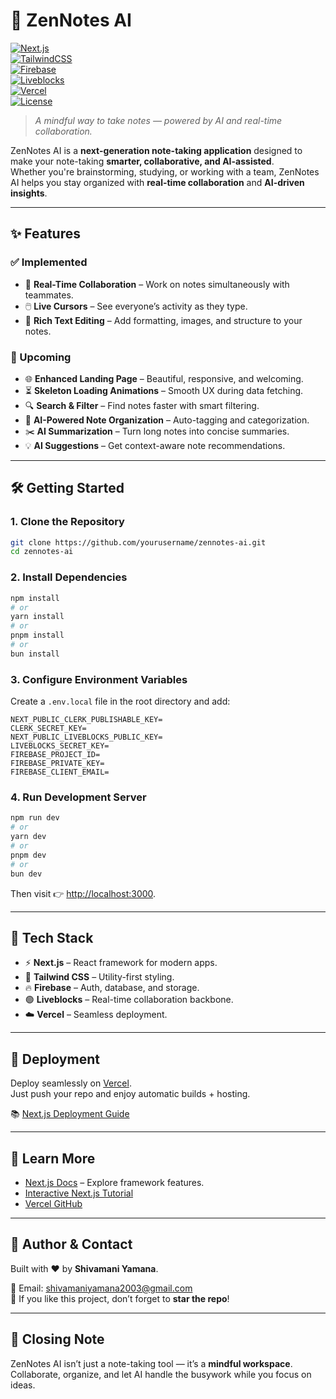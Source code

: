 # 🧘 ZenNotes AI  

[![Next.js](https://img.shields.io/badge/Next.js-000000?style=flat&logo=next.js)](https://nextjs.org/)  
[![TailwindCSS](https://img.shields.io/badge/TailwindCSS-38B2AC?style=flat&logo=tailwind-css&logoColor=white)](https://tailwindcss.com/)  
[![Firebase](https://img.shields.io/badge/Firebase-FFCA28?style=flat&logo=firebase&logoColor=black)](https://firebase.google.com/)  
[![Liveblocks](https://img.shields.io/badge/Liveblocks-5D2DFD?style=flat&logo=liveblocks&logoColor=white)](https://liveblocks.io/)  
[![Vercel](https://img.shields.io/badge/Deploy-Vercel-000000?style=flat&logo=vercel&logoColor=white)](https://vercel.com/)  
[![License](https://img.shields.io/badge/License-MIT-green.svg)](LICENSE)  

> *A mindful way to take notes — powered by AI and real-time collaboration.*  

ZenNotes AI is a **next-generation note-taking application** designed to make your note-taking **smarter, collaborative, and AI-assisted**.  
Whether you're brainstorming, studying, or working with a team, ZenNotes AI helps you stay organized with **real-time collaboration** and **AI-driven insights**.  

---

## ✨ Features  

### ✅ Implemented  
- 🔗 **Real-Time Collaboration** – Work on notes simultaneously with teammates.  
- 🖱️ **Live Cursors** – See everyone’s activity as they type.  
- 📝 **Rich Text Editing** – Add formatting, images, and structure to your notes.  

### 🚧 Upcoming  
- 🌐 **Enhanced Landing Page** – Beautiful, responsive, and welcoming.  
- ⏳ **Skeleton Loading Animations** – Smooth UX during data fetching.  
- 🔍 **Search & Filter** – Find notes faster with smart filtering.  
- 🤖 **AI-Powered Note Organization** – Auto-tagging and categorization.  
- ✂️ **AI Summarization** – Turn long notes into concise summaries.  
- 💡 **AI Suggestions** – Get context-aware note recommendations.  

---

## 🛠️ Getting Started  

### 1. Clone the Repository  
```bash
git clone https://github.com/yourusername/zennotes-ai.git
cd zennotes-ai
```

### 2. Install Dependencies  
```bash
npm install
# or
yarn install
# or
pnpm install
# or
bun install
```

### 3. Configure Environment Variables  
Create a `.env.local` file in the root directory and add:  
```env
NEXT_PUBLIC_CLERK_PUBLISHABLE_KEY=
CLERK_SECRET_KEY=
NEXT_PUBLIC_LIVEBLOCKS_PUBLIC_KEY=
LIVEBLOCKS_SECRET_KEY=
FIREBASE_PROJECT_ID=
FIREBASE_PRIVATE_KEY=
FIREBASE_CLIENT_EMAIL=
```

### 4. Run Development Server  
```bash
npm run dev
# or
yarn dev
# or
pnpm dev
# or
bun dev
```

Then visit 👉 [http://localhost:3000](http://localhost:3000).  

---

## 🧩 Tech Stack  

- ⚡ **Next.js** – React framework for modern apps.  
- 🎨 **Tailwind CSS** – Utility-first styling.  
- 🔥 **Firebase** – Auth, database, and storage.  
- 🟢 **Liveblocks** – Real-time collaboration backbone.  
- ☁️ **Vercel** – Seamless deployment.  

---

## 🚀 Deployment  

Deploy seamlessly on [Vercel](https://vercel.com).  
Just push your repo and enjoy automatic builds + hosting.  

📚 [Next.js Deployment Guide](https://nextjs.org/docs/deployment)  

---

## 📖 Learn More  

- [Next.js Docs](https://nextjs.org/docs) – Explore framework features.  
- [Interactive Next.js Tutorial](https://nextjs.org/learn)  
- [Vercel GitHub](https://github.com/vercel/next.js)  

---

## 👤 Author & Contact  

Built with ❤️ by **Shivamani Yamana**.  

📧 Email: [shivamaniyamana2003@gmail.com](mailto:shivamaniyamana2003@gmail.com)  
🌟 If you like this project, don’t forget to **star the repo**!  

---

## 🧘 Closing Note  

ZenNotes AI isn’t just a note-taking tool — it’s a **mindful workspace**.  
Collaborate, organize, and let AI handle the busywork while you focus on ideas.  

